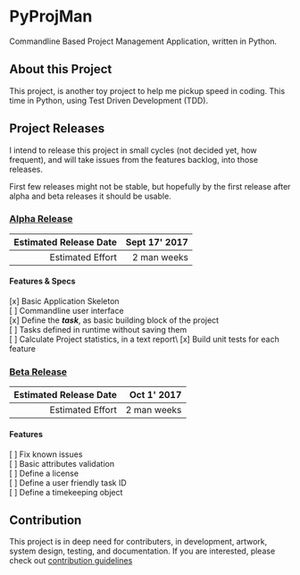# PyProjMan
Commandline Based Project Management Application, written in Python. 

## About this Project
This project, is another toy project to help me pickup speed in coding. This time in Python, using Test Driven Development (TDD).

## Project Releases
I intend to release this project in small cycles (not decided yet, how frequent), and will take issues from the features backlog, into those releases.

First few releases might not be stable, but hopefully by the first release after alpha and beta releases it should be usable.

### [Alpha Release][2]
Estimated Release Date | Sept 17' 2017
----------------------:|--------------:
Estimated Effort       | 2 man weeks

#### Features & Specs

[x] Basic Application Skeleton \
[ ] Commandline user interface \
[x] Define the **_task_**, as basic building block of the project\
[ ] Tasks defined in runtime without saving them \
[ ] Calculate Project statistics, in a text report\ 
[x] Build unit tests for each feature
 
### [Beta Release][3]
Estimated Release Date | Oct 1' 2017
----------------------:|--------------:
Estimated Effort       | 2 man weeks

#### Features

[ ] Fix known issues\
[ ] Basic attributes validation\
[ ] Define a license\
[ ] Define a user friendly task ID \
[ ] Define a timekeeping object

## Contribution 
This project is in deep need for contributers, in development, artwork, system design, testing, and documentation.
If you are interested, please check out  [contribution guidelines][1]

[1]: https://github.com/aawadall/PyProjMan/blob/master/CONTRIBUTING.md
[2]: https://github.com/aawadall/PyProjMan/milestone/1
[3]: https://github.com/aawadall/PyProjMan/milestone/2
